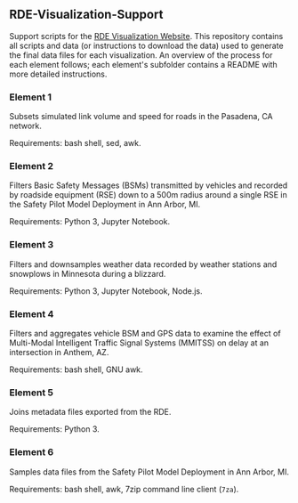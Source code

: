 ## RDE-Visualization-Support
Support scripts for the [RDE Visualization Website](https://github.com/FHWA/RDE-Visualization-Website).  This repository contains all scripts and data (or instructions to download the data) used to generate the final data files for each visualization.  An overview of the process for each element follows; each element's subfolder contains a README with more detailed instructions.

### Element 1
Subsets simulated link volume and speed for roads in the Pasadena, CA network.

Requirements: bash shell, sed, awk.

### Element 2

Filters Basic Safety Messages (BSMs) transmitted by vehicles and recorded by roadside equipment (RSE) down to a 500m radius around a single RSE in the Safety Pilot Model Deployment in Ann Arbor, MI.

Requirements: Python 3, Jupyter Notebook.

### Element 3

Filters and downsamples weather data recorded by weather stations and snowplows in Minnesota during a blizzard.

Requirements: Python 3, Jupyter Notebook, Node.js.

### Element 4

Filters and aggregates vehicle BSM and GPS data to examine the effect of Multi-Modal Intelligent Traffic Signal Systems (MMITSS) on delay at an intersection in Anthem, AZ.

Requirements: bash shell, GNU awk.

### Element 5

Joins metadata files exported from the RDE.

Requirements: Python 3.

### Element 6

Samples data files from the Safety Pilot Model Deployment in Ann Arbor, MI.

Requirements: bash shell, awk, 7zip command line client (`7za`).
